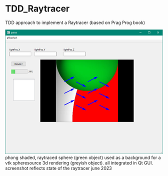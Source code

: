 # TDD_Raytracer
TDD approach to implement a Raytracer (based on Prag Prog book)

<img src="Screenshot_CurrentState.PNG">
phong shaded, raytraced sphere (green object) used as a background for a vtk spheresource 3d rendering (greyish object). all integrated in Qt GUI.
screenshot reflects state of the raytracer june 2023 
